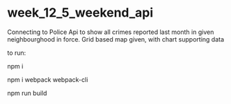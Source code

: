 # week_12_5_weekend_api
Connecting to Police Api to show all crimes reported last month in given neighbourghood in force. Grid based map given,
with chart supporting data


to run:

npm i 

npm i webpack webpack-cli 

npm run build 
